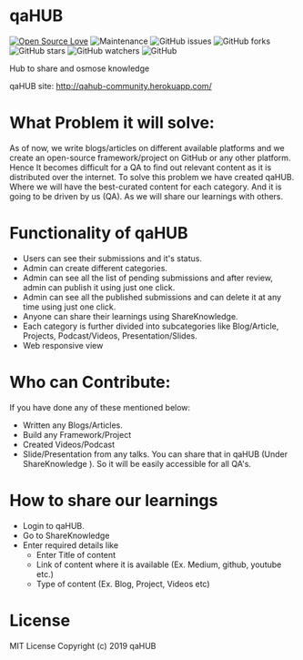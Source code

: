 # qaHUB
[![Open Source Love](https://badges.frapsoft.com/os/v1/open-source.svg?v=103)](https://github.com/ellerbrock/open-source-badges/) <img alt="Maintenance" src="https://img.shields.io/maintenance/yes/2019"> <img alt="GitHub issues" src="https://img.shields.io/github/issues/amartanwar42/qaHUB"> <img alt="GitHub forks" src="https://img.shields.io/github/forks/amartanwar42/qahub?style=flat-square"> <img alt="GitHub stars" src="https://img.shields.io/github/stars/amartanwar42/qahub"> <img alt="GitHub watchers" src="https://img.shields.io/github/watchers/amartanwar42/qahub"> <img alt="GitHub" src="https://img.shields.io/github/license/amartanwar42/qahub?style=flat-square">

Hub to share and osmose knowledge

qaHUB site: http://qahub-community.herokuapp.com/ 

# What Problem it will solve:
As of now, we write blogs/articles on different available platforms and we create an open-source framework/project on GitHub or any other platform. Hence It becomes difficult for a QA to find out relevant content as it is distributed over the internet.
To solve this problem we have created qaHUB. Where we will have the best-curated content for each category. And it is going to be driven by us (QA). As we will share our learnings with others. 

# Functionality of qaHUB
* Users can see their submissions and it's status.
* Admin can create different categories.
* Admin can see all the list of pending submissions and after review, admin can publish it using just one click.
* Admin can see all the published submissions and can delete it at any time using just one click.
* Anyone can share their learnings using ShareKnowledge.
* Each category is further divided into subcategories like Blog/Article, Projects, Podcast/Videos, Presentation/Slides.
* Web responsive view

# Who can Contribute:
If you have done any of these mentioned below:
* Written any Blogs/Articles.
* Build any Framework/Project
* Created Videos/Podcast
* Slide/Presentation from any talks.
You can share that in qaHUB (Under ShareKnowledge ). So it will be easily accessible for all QA's.


# How to share our learnings
* Login to qaHUB.
* Go to ShareKnowledge
* Enter required details like
  * Enter Title of content
  * Link of content where it is available (Ex. Medium, github, youtube etc.)
  * Type of content (Ex. Blog, Project, Videos etc)


# License
MIT License Copyright (c) 2019 qaHUB
